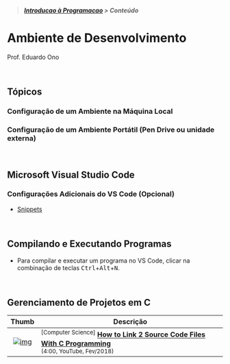 > <h5><a href="https://github.com/eduardo-ono/Introducao-a-Programacao">Introducao à Programacao</a> > Conteúdo</h5>

# Ambiente de Desenvolvimento

Prof. Eduardo Ono

<br>

## Tópicos

### Configuração de um Ambiente na Máquina Local

### Configuração de um Ambiente Portátil (Pen Drive ou unidade externa)

<br>

## Microsoft Visual Studio Code

### Configurações Adicionais do VS Code (Opcional)

* [Snippets](./vscode/README.md#snippets)

<br>

## Compilando e Executando Programas

* Para compilar e executar um programa no VS Code, clicar na combinação de teclas <kbd>Ctrl</kbd>+<kbd>Alt</kbd>+<kbd>N</kbd>.

<br>

## Gerenciamento de Projetos em C

| Thumb | Descrição |
| :-: | --- |
| [![img](https://img.youtube.com/vi/IUylyTdX_8A/default.jpg)](https://www.youtube.com/watch?v=IUylyTdX_8A) | <sup>[Computer Science]</sup> [__How to Link 2 Source Code Files With C Programming__](https://www.youtube.com/watch?v=IUylyTdX_8A)<br> <sub>(4:00, YouTube, Fev/2018)</sub>

<br>
